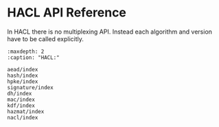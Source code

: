 # HACL API Reference

In HACL there is no multiplexing API.
Instead each algorithm and version have to be called explicitly.

```{toctree}
:maxdepth: 2
:caption: "HACL:"

aead/index
hash/index
hpke/index
signature/index
dh/index
mac/index
kdf/index
hazmat/index
nacl/index
```

